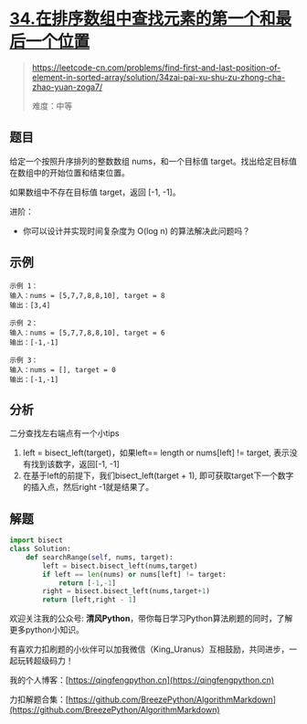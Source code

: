 # [34.在排序数组中查找元素的第一个和最后一个位置](https://leetcode-cn.com/problems/find-first-and-last-position-of-element-in-sorted-array/solution/34zai-pai-xu-shu-zu-zhong-cha-zhao-yuan-zoga7/)
> https://leetcode-cn.com/problems/find-first-and-last-position-of-element-in-sorted-array/solution/34zai-pai-xu-shu-zu-zhong-cha-zhao-yuan-zoga7/
> 
> 难度：中等

## 题目

给定一个按照升序排列的整数数组 nums，和一个目标值 target。找出给定目标值在数组中的开始位置和结束位置。

如果数组中不存在目标值 target，返回 [-1, -1]。

进阶：
- 你可以设计并实现时间复杂度为 O(log n) 的算法解决此问题吗？


## 示例

```
示例 1：
输入：nums = [5,7,7,8,8,10], target = 8
输出：[3,4]

示例 2：
输入：nums = [5,7,7,8,8,10], target = 6
输出：[-1,-1]

示例 3：
输入：nums = [], target = 0
输出：[-1,-1]
```

## 分析

二分查找左右端点有一个小tips
1. left = bisect_left(target)，如果left== length or nums[left] != target,
   表示没有找到该数字，返回[-1, -1]
2. 在基于left的前提下，我们bisect_left(target + 1),
   即可获取target下一个数字的插入点，然后right -1就是结果了。

## 解题

```python
import bisect
class Solution:
    def searchRange(self, nums, target):
        left = bisect.bisect_left(nums,target)
        if left == len(nums) or nums[left] != target:
            return [-1,-1]
        right = bisect.bisect_left(nums,target+1)
        return [left,right - 1]
```

欢迎关注我的公众号: **清风Python**，带你每日学习Python算法刷题的同时，了解更多python小知识。

有喜欢力扣刷题的小伙伴可以加我微信（King_Uranus）互相鼓励，共同进步，一起玩转超级码力！

我的个人博客：[https://qingfengpython.cn](https://qingfengpython.cn)

力扣解题合集：[https://github.com/BreezePython/AlgorithmMarkdown](https://github.com/BreezePython/AlgorithmMarkdown)